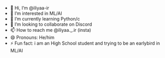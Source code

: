 - 👋 Hi, I’m @iliyaa-ir
- 👀 I’m interested in ML/AI
- 🌱 I’m currently learning Python/c
- 💞️ I’m looking to collaborate on Discord
- 📫 How to reach me @iliyaa._.ir (insta)
- 😄 Pronouns: He/him
- ⚡ Fun fact: i am an High School student and trying to be an earlybird in ML/AI

<!---
iliyaa-ir/iliyaa-ir is a ✨ special ✨ repository because its `README.md` (this file) appears on your GitHub profile.
You can click the Preview link to take a look at your changes.
--->
